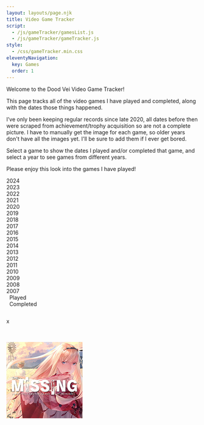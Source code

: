 ```yaml
---
layout: layouts/page.njk
title: Video Game Tracker
script:
  - /js/gameTracker/gamesList.js
  - /js/gameTracker/gameTracker.js
style:
  - /css/gameTracker.min.css
eleventyNavigation:
  key: Games
  order: 1
---
```


Welcome to the Dood Vei Video Game Tracker!

This page tracks all of the video games I have played and completed, along with the dates those things happened.

I’ve only been keeping regular records since late 2020, all dates before then were scraped from achievement/trophy acquisition so are not a complete picture. I have to manually get the image for each game, so older years don't have all the images yet. I'll be sure to add them if I ever get bored.

Select a game to show the dates I played and/or completed that game, and select a year to see games from different years.

Please enjoy this look into the games I have played!

<div class="year yearChosen" data-year="2024">2024</div>
<div class="year" data-year="2023">2023</div>
<div class="year" data-year="2022">2022</div>
<div class="year" data-year="2021">2021</div>
<div class="year" data-year="2020">2020</div>
<div class="year" data-year="2019">2019</div>
<div class="year" data-year="2018">2018</div>
<div class="year" data-year="2017">2017</div>
<div class="year" data-year="2016">2016</div>
<div class="year" data-year="2015">2015</div>
<div class="year" data-year="2014">2014</div>
<div class="year" data-year="2013">2013</div>
<div class="year" data-year="2012">2012</div>
<div class="year" data-year="2011">2011</div>
<div class="year" data-year="2010">2010</div>
<div class="year" data-year="2009">2009</div>
<div class="year" data-year="2008">2008</div>
<div class="year" data-year="2007">2007</div>

<div class="examples">
    <div class="playedExample"><span>&nbsp;</span> Played</div>
    <div class="completedExample"><span>&nbsp;</span> Completed</div>
</div>

<div id="gameTrackerTop">

<table class="yearTable">
<thead></thead>
<tbody id="yearTableBody"></tbody>
</table>

<div id="gameInformation">
        <div id="infoClose">x</div>
        <img id="gameImg">
        <div id="gameName"></div>
        <div id="gamePlatform"></div>
        <div id="gameMore"></div>
</div>

</div>
<div id='gameDate'><h2></h2></div>
<div id='gamesIcons'>
<img src="img/0.jpg">
</div>